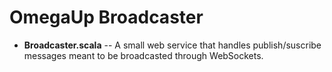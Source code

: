 # OmegaUp Broadcaster

* **Broadcaster.scala** -- A small web service that handles publish/suscribe messages meant to be broadcasted through WebSockets.
